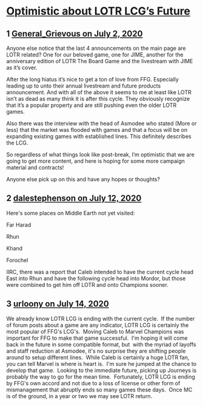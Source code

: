 # [Optimistic about LOTR LCG’s Future](https://community.fantasyflightgames.com/topic/309531-optimistic-about-lotr-lcg%E2%80%99s-future/)

## 1 [General_Grievous on July 2, 2020](https://community.fantasyflightgames.com/topic/309531-optimistic-about-lotr-lcg%E2%80%99s-future/?do=findComment&comment=3958087)

Anyone else notice that the last 4 announcements on the main page are LOTR related? One for our beloved game, one for JIME, another for the anniversary edition of LOTR The Board Game and the livestream with JIME as it’s cover. 
 

After the long hiatus it’s nice to get a ton of love from FFG. Especially leading up to unto their annual livestream and future products announcement. And with all of the above it seems to me at least like LOTR isn’t as dead as many think it is after this cycle. They obviously recognize that it’s a popular property and are still pushing even the older LOTR games. 
 

Also there was the interview with the head of Asmodee who stated (More or less) that the market was flooded with games and that a focus will be on expanding existing games with established lines. This definitely describes the LCG. 
 

So regardless of what things look like post-break, I’m optimistic that we are going to get more content, and here is hoping for some more campaign material and contracts! 
 

Anyone else pick up on this and have any hopes or thoughts?

## 2 [dalestephenson on July 12, 2020](https://community.fantasyflightgames.com/topic/309531-optimistic-about-lotr-lcg%E2%80%99s-future/?do=findComment&comment=3960971)

Here's some places on Middle Earth not yet visited:

Far Harad

Rhun

Khand

Forochel

IIRC, there was a report that Caleb intended to have the current cycle head East into Rhun and have the following cycle head into Mordor, but those were combined to get him off LOTR and onto Champions sooner.

## 3 [urloony on July 14, 2020](https://community.fantasyflightgames.com/topic/309531-optimistic-about-lotr-lcg%E2%80%99s-future/?do=findComment&comment=3961288)

We already know LOTR LCG is ending with the current cycle.  If the number of forum posts about a game are any indicator, LOTR LCG is certainly the most popular of FFG's LCG's.  Moving Caleb to Marvel Champions was important for FFG to make that game successful.  I'm hoping it will come back in the future in some compatible format, but  with the myriad of layoffs and staff reduction at Asmodee, it's no surprise they are shifting people around to setup different lines.  While Caleb is certainly a huge LOTR fan, you can tell Marvel is where is heart is.  I'm sure he jumped at the chance to develop that game.  Looking to the immediate future, picking up Journeys is probably the way to go for the mean time.  Fortunately, LOTR LCG is ending by FFG's own accord and not due to a loss of license or other form of mismanagement that abruptly ends so many games these days.  Once MC is of the ground, in a year or two we may see LOTR return.          

